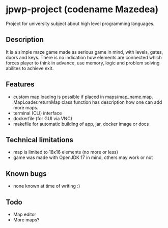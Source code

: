 # jpwp-project (codename Mazedea)
Project for university subject about high level programming languages.
## Description
It is a simple maze game made as serious game in mind, with levels, gates, doors and keys. There is no indication how elements are connected which forces player to think in advance, use memory, logic and problem solving abilites to achieve exit.
## Features
- custom map loading is possible if placed in maps/map_name.map. MapLoader.returnMap class function has description how one can add more maps.
- terminal (CLI) interface
- dockerfile (for GUI via VNC)
- makefile for automatic building of app, jar, docker image or docs
## Technical limitations
- map is limited to 18x16 elements (no more or less)
- game was made with OpenJDK 17 in mind, others may work or not
## Known bugs
- none known at time of writing :)
## Todo
- Map editor
- More maps?
